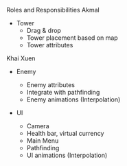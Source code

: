 Roles and Responsibilities
Akmal
- Tower
    - Drag & drop
    - Tower placement based on map
    - Tower attributes

Khai Xuen
- Enemy
    - Enemy attributes
    - Integrate with pathfinding
    - Enemy animations (Interpolation)


- UI
  - Camera
  - Health bar, virtual currency
  - Main Menu
  - Pathfinding
  - UI animations (Interpolation)
